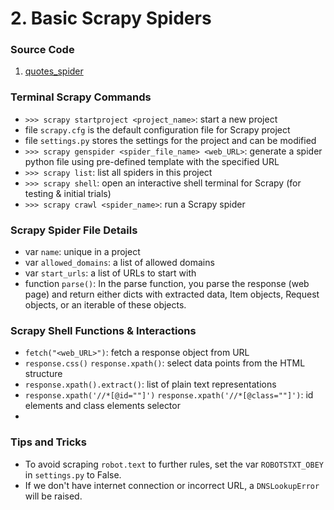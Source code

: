 # 2. Basic Scrapy Spiders 

### Source Code 
1. [quotes_spider](../src/quotes_spider)


### Terminal Scrapy Commands 
* `>>> scrapy startproject <project_name>`: start a new project
* file `scrapy.cfg` is the default configuration file for Scrapy project  
* file `settings.py` stores the settings for the project and can be modified
* `>>> scrapy genspider <spider_file_name> <web_URL>`: generate a spider python file using pre-defined template with the specified URL 
* `>>> scrapy list`: list all spiders in this project 
* `>>> scrapy shell`: open an interactive shell terminal for Scrapy (for testing & initial trials)
* `>>> scrapy crawl <spider_name>`: run a Scrapy spider 


### Scrapy Spider File Details 
* var `name`: unique in a project  
* var `allowed_domains`: a list of allowed domains 
* var `start_urls`: a list of URLs to start with 
* function `parse()`: In the parse function, you parse the response (web page) and return either dicts with extracted data, Item objects, Request objects, or an iterable of these objects.


### Scrapy Shell Functions & Interactions 
* `fetch("<web_URL>")`: fetch a response object from URL  
* `response.css()` `response.xpath()`: select data points from the HTML structure  
* `response.xpath().extract()`: list of plain text representations  
* `response.xpath('//*[@id=""]')` `response.xpath('//*[@class=""]')`: id elements and class elements selector 
* 


### Tips and Tricks
* To avoid scraping `robot.text` to further rules, set the var `ROBOTSTXT_OBEY` in `settings.py` to False. 
* If we don't have internet connection or incorrect URL, a `DNSLookupError` will be raised. 
